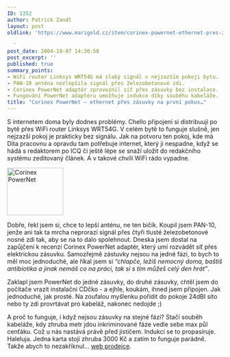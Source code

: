 ```yaml
---
ID: 1352
author: Patrick Zandl
layout: post
oldlink: 'https://www.marigold.cz/item/corinex-powernet-ethernet-pres-zasuvky-na-prvni-pokus

  '
post_date: 2004-10-07 14:30:50
post_excerpt: ''
published: true
summary_points:
- WiFi router Linksys WRT54G má slabý signál v nejzazším pokoji bytu.
- PAN-10 anténa nezlepšila signál přes železobetonové zdi.
- Corinex PowerNet adaptér zprovoznil síť přes zásuvky bez instalace.
- Fungování PowerNet adaptéru umožňuje indukce díky souběhu kabeláže.
title: "Corinex PowerNet – ethernet přes zásuvky na první pokus…"
---
```


<p>
S internetem doma byly dodnes problémy. Chello připojení si distribuuji po bytě přes WiFi router Linksys WRT54G. V celém bytě to funguje slušně, jen nejzazší pokoj je prakticky bez signálu. Jak na potvoru ten pokoj, kde má Dita pracovnu a opravdu tam potřebuje internet, který ji nespadne, když se hádá s redaktorem po ICQ či ještě lépe se snaží uložit do redakčního systému zeditovaný článek. A v takové chvíli WiFi rádo vypadne. </p>

<div class="rightbox"><img src="/wp-content/uploads/1/20041007-powernet-eth.gif" alt="Corinex PowerNet" width="131" height="111" /></div>
<p>
Dobře, řekl jsem si, chce to lepší anténu, ne ten bičík. Koupil jsem PAN-10, jenže ani tak ta mrcha neprorazí signál přes čtyři tlusté železobetonové nosné zdi tak, aby se na to dalo spolehnout. Dneska jsem dostal na zapůjčení k recenzi Corinex PowerNet adaptér, který umí rozvádět síť přes elektrickou zásuvku. Samozřejmě zástuvky nejsou na jedné fázi, to bych to měl moc jednoduché, ale říkal jsem si <i>&#8220;chlapče, ležíš nemocný doma, baštíš antibiotika a jinak nemáš co na práci, tak si s tím můžeš celý den hrát&#8221;</i>. </p>

<p>
Zaklapl jsem PowerNet do jedné zásuvky, do druhé zásuvky, chtěl jsem do počítače vrazit instalační CDčko - a ejhle, koukám, ihned jsem připojen. Jak jednoduché, jak prosté. Na zoufalou myšlenku pořídit do pokoje 24dBI síto nebo ty zdi provrtávat pro kabeláž, nakonec nedojde ;) </p>

<p>
A proč to funguje, i když nejsou zásuvky na stejné fázi? Stačí souběh kabeláže, kdy zhruba metr jdou inkriminované fáze vedle sebe max půl cenťáku. Což u nás nastává právě před jističem. Indukcí se to propasíruje. Haleluja. Jedna karta stojí zhruba 3000 Kč a zatím to funguje parádně. Takže abych to nezakřiknul&#8230; <a href="http://www.power-net.cz/">web prodejce</a>.
</p>
